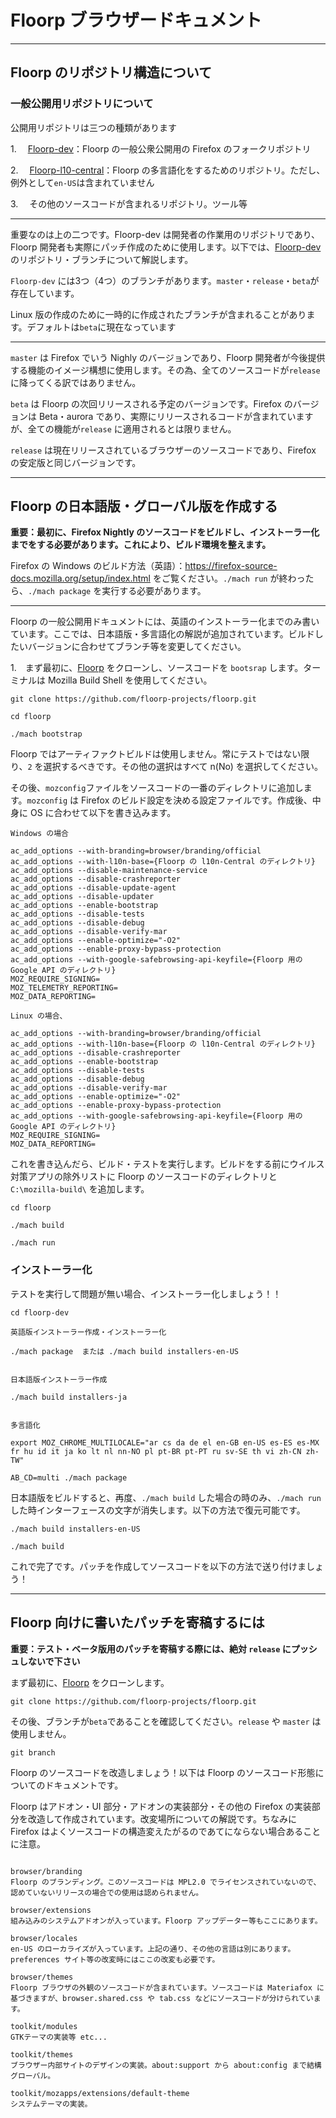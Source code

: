 # Floorp ブラウザードキュメント

---
## Floorp のリポジトリ構造について

### 一般公開用リポジトリについて

公開用リポジトリは三つの種類があります


1.　 <a href="https://github.com/floorp-projects/floorp-dev">Floorp-dev</a>：Floorp の一般公衆公開用の Firefox のフォークリポジトリ

2.　 <a href="https://github.com/floorp-projects/Floorp-l10-central"> Floorp-l10-central</a>：Floorp の多言語化をするためのリポジトリ。ただし、例外として`en-US`は含まれていません

3.　 その他のソースコードが含まれるリポジトリ。ツール等

---

重要なのは上の二つです。Floorp-dev は開発者の作業用のリポジトリであり、Floorp 開発者も実際にパッチ作成のために使用します。以下では、<a href="https://github.com/floorp-projects/floorp-dev">Floorp-dev</a> のリポジトリ・ブランチについて解説します。

`Floorp-dev` には3つ（4つ）のブランチがあります。```master```・```release```・```beta```が存在しています。

Linux 版の作成のために一時的に作成されたブランチが含まれることがあります。デフォルトは```beta```に現在なっています

---

```master``` は Firefox でいう Nighly のバージョンであり、Floorp 開発者が今後提供する機能のイメージ構想に使用します。その為、全てのソースコードが```release```に降ってくる訳ではありません。

```beta``` は Floorp の次回リリースされる予定のバージョンです。Firefox のバージョンは Beta・aurora であり、実際にリリースされるコードが含まれていますが、全ての機能が```release``` に適用されるとは限りません。

```release``` は現在リリースされているブラウザーのソースコードであり、Firefox の安定版と同じバージョンです。

---

## Floorp の日本語版・グローバル版を作成する

<strong>重要：最初に、Firefox Nightly のソースコードをビルドし、インストーラー化までをする必要があります。これにより、ビルド環境を整えます。</strong>

Firefox の Windows のビルド方法（英語）：https://firefox-source-docs.mozilla.org/setup/index.html をご覧ください。`./mach run` が終わったら、`./mach package` を実行する必要があります。

---

Floorp の一般公開用ドキュメントには、英語のインストーラー化までのみ書いています。ここでは、日本語版・多言語化の解説が追加されています。ビルドしたいバージョンに合わせてブランチ等を変更してください。


1.　まず最初に、<a href="https://github.com/floorp-projects/floorp">Floorp</a> をクローンし、ソースコードを `bootsrap` します。ターミナルは Mozilla Build Shell を使用してください。

```
git clone https://github.com/floorp-projects/floorp.git

cd floorp

./mach bootstrap

```
Floorp ではアーティファクトビルドは使用しません。常にテストではない限り、`2` を選択するべきです。その他の選択はすべて n(No) を選択してください。

その後、`mozconfig`ファイルをソースコードの一番のディレクトリに追加します。`mozconfig` は Firefox のビルド設定を決める設定ファイルです。作成後、中身に OS に合わせて以下を書き込みます。
```
Windows の場合

ac_add_options --with-branding=browser/branding/official
ac_add_options --with-l10n-base={Floorp の l10n-Central のディレクトリ}
ac_add_options --disable-maintenance-service
ac_add_options --disable-crashreporter
ac_add_options --disable-update-agent
ac_add_options --disable-updater
ac_add_options --enable-bootstrap
ac_add_options --disable-tests
ac_add_options --disable-debug
ac_add_options --disable-verify-mar
ac_add_options --enable-optimize="-O2"
ac_add_options --enable-proxy-bypass-protection
ac_add_options --with-google-safebrowsing-api-keyfile={Floorp 用の Google API のディレクトリ}
MOZ_REQUIRE_SIGNING=
MOZ_TELEMETRY_REPORTING=
MOZ_DATA_REPORTING=

Linux の場合、

ac_add_options --with-branding=browser/branding/official
ac_add_options --with-l10n-base={Floorp の l10n-Central のディレクトリ}
ac_add_options --disable-crashreporter
ac_add_options --enable-bootstrap
ac_add_options --disable-tests
ac_add_options --disable-debug
ac_add_options --disable-verify-mar
ac_add_options --enable-optimize="-O2"
ac_add_options --enable-proxy-bypass-protection
ac_add_options --with-google-safebrowsing-api-keyfile={Floorp 用の Google API のディレクトリ}
MOZ_REQUIRE_SIGNING=
MOZ_DATA_REPORTING=

```

これを書き込んだら、ビルド・テストを実行します。ビルドをする前にウイルス対策アプリの除外リストに Floorp のソースコードのディレクトリと `C:\mozilla-build\` を追加します。

```
cd floorp

./mach build

./mach run

```
### インストーラー化

テストを実行して問題が無い場合、インストーラー化しましょう！！


```
cd floorp-dev

英語版インストーラー作成・インストーラー化

./mach package  または ./mach build installers-en-US


日本語版インストーラー作成

./mach build installers-ja


多言語化

export MOZ_CHROME_MULTILOCALE="ar cs da de el en-GB en-US es-ES es-MX fr hu id it ja ko lt nl nn-NO pl pt-BR pt-PT ru sv-SE th vi zh-CN zh-TW"

AB_CD=multi ./mach package

```

日本語版をビルドすると、再度、`./mach build` した場合の時のみ、`./mach run ` した時インターフェースの文字が消失します。以下の方法で復元可能です。

```
./mach build installers-en-US

./mach build

```

これで完了です。パッチを作成してソースコードを以下の方法で送り付けましょう！

---

## Floorp 向けに書いたパッチを寄稿するには

<strong>重要：テスト・ベータ版用のパッチを寄稿する際には、絶対 `release` にプッシュしないで下さい</strong>

まず最初に、<a href="https://github.com/floorp-projects/floorp">Floorp</a> をクローンします。

```
git clone https://github.com/floorp-projects/floorp.git
```

その後、ブランチが`beta`であることを確認してください。`release` や `master` は使用しません。

```
git branch
```

Floorp のソースコードを改造しましょう！以下は Floorp のソースコード形態についてのドキュメントです。

Floorp はアドオン・UI 部分・アドオンの実装部分・その他の Firefox の実装部分を改造して作成されています。改変場所についての解説です。ちなみに Firefox はよくソースコードの構造変えたがるのであてにならない場合あることに注意。

```

browser/branding
Floorp のブランディング。このソースコードは MPL2.0 でライセンスされていないので、認めていないリリースの場合での使用は認められません。

browser/extensions
組み込みのシステムアドオンが入っています。Floorp アップデーター等もここにあります。

browser/locales
en-US のローカライズが入っています。上記の通り、その他の言語は別にあります。preferences サイト等の改変時にはここの改変も必要です。

browser/themes
Floorp ブラウザの外観のソースコードが含まれています。ソースコードは Materiafox に基づきますが、browser.shared.css や tab.css などにソースコードが分けられています。

toolkit/modules
GTKテーマの実装等 etc...

toolkit/themes
ブラウザー内部サイトのデザインの実装。about:support から about:config まで結構グローバル。

toolkit/mozapps/extensions/default-theme
システムテーマの実装。

```
